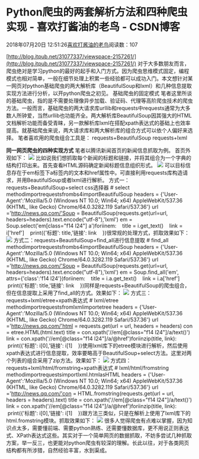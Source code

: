 
# Python爬虫的两套解析方法和四种爬虫实现 - 喜欢打酱油的老鸟 - CSDN博客


2018年07月20日 12:51:26[喜欢打酱油的老鸟](https://me.csdn.net/weixin_42137700)阅读数：107


[http://blog.itpub.net/31077337/viewspace-2157261/](http://blog.itpub.net/31077337/viewspace-2157261/)
对于大多数朋友而言，爬虫绝对是学习python的最好的起手和入门方式。因为爬虫思维模式固定，编程模式也相对简单，一般在细节处理上积累一些经验都可以成功入门。本文想针对某一网页对python基础爬虫的两大解析库（BeautifulSoup和lxml）和几种信息提取实现方法进行分析，以开python爬虫之初见。
基础爬虫的固定模式
笔者这里所谈的基础爬虫，指的是不需要处理像异步加载、验证码、代理等高阶爬虫技术的爬虫方法。一般而言，基础爬虫的两大请求库urllib和requests中requests通常为大多数人所钟爱，当然urllib也功能齐全。两大解析库BeautifulSoup因其强大的HTML文档解析功能而备受青睐，另一款解析库lxml在搭配xpath表达式的基础上也效率提高。就基础爬虫来说，两大请求库和两大解析库的组合方式可以依个人偏好来选择。
笔者喜欢用的爬虫组合工具是：
requests+BeautifulSoup
requests+lxml

**同一网页爬虫的四种实现方式**
笔者以腾讯新闻首页的新闻信息抓取为例。
首页外观如下：
![](http://img.blog.itpub.net/blog/attachment/201807/3/31077337_1530608988IITt.jpg?x-oss-process=style/bb)
比如说我们想抓取每个新闻的标题和链接，并将其组合为一个字典的结构打印出来。首先查看HTML源码确定新闻标题信息组织形式。
![](http://img.blog.itpub.net/blog/attachment/201807/3/31077337_1530608999qJd2.jpg?x-oss-process=style/bb)
可以目标信息存在于em标签下a标签内的文本和href属性中。可直接利用requests库构造请求，并用BeautifulSoup或者lxml进行解析。
方式一：requests+BeautifulSoup+select css选择器
\# select methodimportrequestsfrombs4importBeautifulSoup
headers = {'User-Agent':'Mozilla/5.0 (Windows NT 10.0; Win64; x64) AppleWebKit/537.36 (KHTML, like Gecko) Chrome/64.0.3282.119 Safari/537.36'}
url ='http://news.qq.com/'Soup = BeautifulSoup(requests.get(url=url, headers=headers).text.encode("utf-8"),'lxml')
em = Soup.select('em[class="f14 l24"] a')foriinem:
    title = i.get_text()
    link = i['href']
    print({'标题': title,'链接': link
    })很常规的处理方式，抓取效果如下：
![](http://img.blog.itpub.net/blog/attachment/201807/3/31077337_1530609020XPfE.jpg?x-oss-process=style/bb)
方式二：requests+BeautifulSoup+find_all进行信息提取
\# find_all methodimportrequestsfrombs4importBeautifulSoup
headers = {'User-Agent':'Mozilla/5.0 (Windows NT 10.0; Win64; x64) AppleWebKit/537.36 (KHTML, like Gecko) Chrome/64.0.3282.119 Safari/537.36'}
url ='http://news.qq.com/'Soup = BeautifulSoup(requests.get(url=url, headers=headers).text.encode("utf-8"),'lxml')
em = Soup.find_all('em', attrs={'class':'f14 l24'})foriinem:
    title = i.a.get_text()
    link = i.a['href']
    print({'标题': title,'链接': link
    })同样是requests+BeautifulSoup的爬虫组合，但在信息提取上采用了find_all的方式。效果如下：
![](http://img.blog.itpub.net/blog/attachment/201807/3/31077337_1530609089ta9l.jpg?x-oss-process=style/bb)
方式三：requests+lxml/etree+xpath表达式
\# lxml/etree methodimportrequestsfromlxmlimportetree
headers = {'User-Agent':'Mozilla/5.0 (Windows NT 10.0; Win64; x64) AppleWebKit/537.36 (KHTML, like Gecko) Chrome/64.0.3282.119 Safari/537.36'}
url ='http://news.qq.com/'html = requests.get(url = url, headers = headers)
con = etree.HTML(html.text)
title = con.xpath('//em[@class="f14 l24"]/a/text()')
link = con.xpath('//em[@class="f14 l24"]/a/@href')foriinzip(title, link):
    print({'标题': i[0],'链接': i[1]
    })使用lxml库下的etree模块进行解析，然后使用xpath表达式进行信息提取，效率要略高于BeautifulSoup+select方法。这里对两个列表的组合采用了zip方法。效果如下：
![](http://img.blog.itpub.net/blog/attachment/201807/3/31077337_1530609108D7CG.jpg?x-oss-process=style/bb)
方式四：requests+lxml/html/fromstring+xpath表达式
\# lxml/html/fromstring methodimportrequestsimportlxml.htmlasHTML
headers = {'User-Agent':'Mozilla/5.0 (Windows NT 10.0; Win64; x64) AppleWebKit/537.36 (KHTML, like Gecko) Chrome/64.0.3282.119 Safari/537.36'}
url ='http://news.qq.com/'con = HTML.fromstring(requests.get(url = url, headers = headers).text)
title = con.xpath('//em[@class="f14 l24"]/a/text()')
link = con.xpath('//em[@class="f14 l24"]/a/@href')foriinzip(title, link):
    print({'标题': i[0],'链接': i[1]
    })跟方法三类似，只是在解析上使用了lxml库下的html.fromstring模块。抓取效果如下：
![](http://img.blog.itpub.net/blog/attachment/201807/3/31077337_15306091256Q0W.jpg?x-oss-process=style/bb)
很多人觉得爬虫有点难以掌握，因为知识点太多，需要懂前端、需要python熟练、还需要懂数据库，更不用说正则表达式、XPath表达式这些。其实对于一个简单网页的数据抓取，不妨多尝试几种抓取方案，举一反三，也更能对python爬虫有较深的理解。长此以往，对于各类网页结构都有所涉猎，自然经验丰富，水到渠成。

